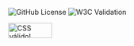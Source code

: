 ![GitHub License](https://img.shields.io/github/license/camilajodai/pwamb)
![W3C Validation](https://img.shields.io/w3c-validation/html?targetUrl=https%3A%2F%2Fcamilajodai.github.io%2Fpwamb%2F)

<p>
<a href="http://jigsaw.w3.org/css-validator/check/referer">
    <img style="border:0;width:88px;height:31px"
        src="http://jigsaw.w3.org/css-validator/images/vcss-blue"
        alt="CSS válido!" />
    </a>
</p>


       
